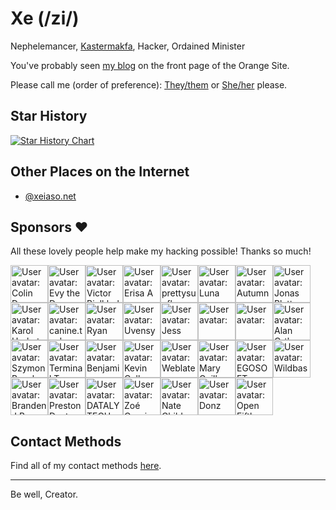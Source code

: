 # Xe (/zi/)

Nephelemancer, [Kastermakfa](https://xeiaso.net/blog/practical-kasmakfa-2019-04-21), Hacker, Ordained Minister

You've probably seen [my blog](https://xeiaso.net/blog) on the front page of the Orange Site.

Please call me (order of preference): [They/them](http://pronouns.within.lgbt/they) or [She/her](http://pronouns.within.lgbt/she) please.

## Star History

[![Star History Chart](https://api.star-history.com/svg?repos=Xe/site,Xe/x,Xe/when-then-zen,Xe/xess&type=Timeline)](https://star-history.com/#Xe/site&Xe/waifud&Xe/x&Xe/when-then-zen&Xe/xess&TecharoHQ/anubis&Timeline)

## Other Places on the Internet

- [@xeiaso.net](https://bsky.app/profile/xeiaso.net)

## Sponsors ❤️

All these lovely people help make my hacking possible! Thanks so much!

<!-- sponsors --><a href="https://github.com/colindean"><img src="https:&#x2F;&#x2F;github.com&#x2F;colindean.png" width="60px" alt="User avatar: Colin Dean" /></a><a href="https://github.com/evysgarden"><img src="https:&#x2F;&#x2F;github.com&#x2F;evysgarden.png" width="60px" alt="User avatar: Evy the Demon" /></a><a href="https://github.com/victorb"><img src="https:&#x2F;&#x2F;github.com&#x2F;victorb.png" width="60px" alt="User avatar: Victor Bjelkholm" /></a><a href="https://github.com/Erisa"><img src="https:&#x2F;&#x2F;github.com&#x2F;Erisa.png" width="60px" alt="User avatar: Erisa A" /></a><a href="https://github.com/prettysunflower"><img src="https:&#x2F;&#x2F;github.com&#x2F;prettysunflower.png" width="60px" alt="User avatar: prettysunflower" /></a><a href="https://github.com/LunNova"><img src="https:&#x2F;&#x2F;github.com&#x2F;LunNova.png" width="60px" alt="User avatar: Luna" /></a><a href="https://github.com/autumn-mck"><img src="https:&#x2F;&#x2F;github.com&#x2F;autumn-mck.png" width="60px" alt="User avatar: Autumn" /></a><a href="https://github.com/jplatte"><img src="https:&#x2F;&#x2F;github.com&#x2F;jplatte.png" width="60px" alt="User avatar: Jonas Platte" /></a><a href="https://github.com/karolherbst"><img src="https:&#x2F;&#x2F;github.com&#x2F;karolherbst.png" width="60px" alt="User avatar: Karol Herbst" /></a><a href="https://github.com/caninetools"><img src="https:&#x2F;&#x2F;github.com&#x2F;caninetools.png" width="60px" alt="User avatar: canine.tools" /></a><a href="https://github.com/RyanSquared"><img src="https:&#x2F;&#x2F;github.com&#x2F;RyanSquared.png" width="60px" alt="User avatar: Ryan" /></a><a href="https://github.com/uvensys"><img src="https:&#x2F;&#x2F;github.com&#x2F;uvensys.png" width="60px" alt="User avatar: Uvensys" /></a><a href="https://github.com/Jesssullivan"><img src="https:&#x2F;&#x2F;github.com&#x2F;Jesssullivan.png" width="60px" alt="User avatar: Jess" /></a><a href="https://github.com/louis-roessler"><img src="https:&#x2F;&#x2F;github.com&#x2F;louis-roessler.png" width="60px" alt="User avatar: " /></a><a href="https://github.com/vipervire"><img src="https:&#x2F;&#x2F;github.com&#x2F;vipervire.png" width="60px" alt="User avatar: " /></a><a href="https://github.com/alanorth"><img src="https:&#x2F;&#x2F;github.com&#x2F;alanorth.png" width="60px" alt="User avatar: Alan Orth" /></a><a href="https://github.com/owiecc"><img src="https:&#x2F;&#x2F;github.com&#x2F;owiecc.png" width="60px" alt="User avatar: Szymon Bęczkowski" /></a><a href="https://github.com/terminaltrove"><img src="https:&#x2F;&#x2F;github.com&#x2F;terminaltrove.png" width="60px" alt="User avatar: Terminal Trove" /></a><a href="https://github.com/barmintor"><img src="https:&#x2F;&#x2F;github.com&#x2F;barmintor.png" width="60px" alt="User avatar: Benjamin Armintor" /></a><a href="https://github.com/kcollasarundell"><img src="https:&#x2F;&#x2F;github.com&#x2F;kcollasarundell.png" width="60px" alt="User avatar: Kevin Collas-Arundell" /></a><a href="https://github.com/WeblateOrg"><img src="https:&#x2F;&#x2F;github.com&#x2F;WeblateOrg.png" width="60px" alt="User avatar: Weblate" /></a><a href="https://github.com/marysaka"><img src="https:&#x2F;&#x2F;github.com&#x2F;marysaka.png" width="60px" alt="User avatar: Mary Guillemard" /></a><a href="https://github.com/egosoftgmbh"><img src="https:&#x2F;&#x2F;github.com&#x2F;egosoftgmbh.png" width="60px" alt="User avatar: EGOSOFT GmbH" /></a><a href="https://github.com/wildbasehq"><img src="https:&#x2F;&#x2F;github.com&#x2F;wildbasehq.png" width="60px" alt="User avatar: Wildbase" /></a><a href="https://github.com/zephyrtronium"><img src="https:&#x2F;&#x2F;github.com&#x2F;zephyrtronium.png" width="60px" alt="User avatar: Branden J Brown" /></a><a href="https://github.com/Preskton"><img src="https:&#x2F;&#x2F;github.com&#x2F;Preskton.png" width="60px" alt="User avatar: Preston Doster" /></a><a href="https://github.com/datalytech"><img src="https:&#x2F;&#x2F;github.com&#x2F;datalytech.png" width="60px" alt="User avatar: DATALY TECH" /></a><a href="https://github.com/zoeisnowooze"><img src="https:&#x2F;&#x2F;github.com&#x2F;zoeisnowooze.png" width="60px" alt="User avatar: Zoé Cassiopée Gauthier" /></a><a href="https://github.com/natebc"><img src="https:&#x2F;&#x2F;github.com&#x2F;natebc.png" width="60px" alt="User avatar: Nate Childers" /></a><a href="https://github.com/yangdongstation"><img src="https:&#x2F;&#x2F;github.com&#x2F;yangdongstation.png" width="60px" alt="User avatar: Donz" /></a><a href="https://github.com/openfifth"><img src="https:&#x2F;&#x2F;github.com&#x2F;openfifth.png" width="60px" alt="User avatar: Open Fifth" /></a><!-- sponsors -->

## Contact Methods

Find all of my contact methods [here](https://xeiaso.net/contact).

---

Be well, Creator.
